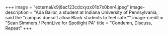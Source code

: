 +++
image = "external/x9j8acf23cdcxyzx01b7x0bnr4.jpeg"
image-description = "Ada Bailor, a student at Indiana University of Pennsylvania, said the \"campus doesn’t allow Black students to feel safe.\""
image-credit = "Sean Simmers / PennLive for Spotlight PA"
title = "Condemn, Discuss, Repeat"
+++

